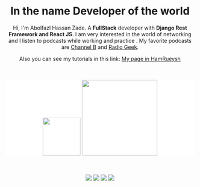 <h1 align="center">In the name Developer of the world</h1>
<div align='center'>
    Hi, I'm Abolfazl Hassan Zade. A <b>FullStack</b> developer with <b>Django Rest
    Framework and React JS</b>. I am very interested in the world of networking and
  I listen to podcasts while working and practice . My favorite podcasts are
    <a href="https://channelbpodcast.com/">Channel B</a> and <a href="https://jadi.net/">Radio Geek</a>.

  Also you can see my tutorials in this link:
  [My page in HamRueysh](https://hamruyesh.com/teachers/abolfazl-hassanzade/)
    
</div>
<br/><br/>
<div align="center"  style="background-color: white;">
  <img src="https://upload.wikimedia.org/wikipedia/commons/a/a7/React-icon.svg" alt="" width="100px"  max-width="200px" />
  <img src="https://s27.picofile.com/file/8460974234/2041344.png" alt="" width="200px" max-width="300" />
</div>

<br>
<br>
<div align="center">
    
![](http://github-profile-summary-cards.vercel.app/api/cards/most-commit-language?username=hasssan-hasssan&theme=default&exclude={})
![](http://github-profile-summary-cards.vercel.app/api/cards/repos-per-language?username=hasssan-hasssan&theme=default&exclude={})
![](http://github-profile-summary-cards.vercel.app/api/cards/productive-time?username=hasssan-hasssan&theme=default&utcOffset=UTC+03:30)
![](http://github-profile-summary-cards.vercel.app/api/cards/stats?username=hasssan-hasssan&theme=default)
</div>


